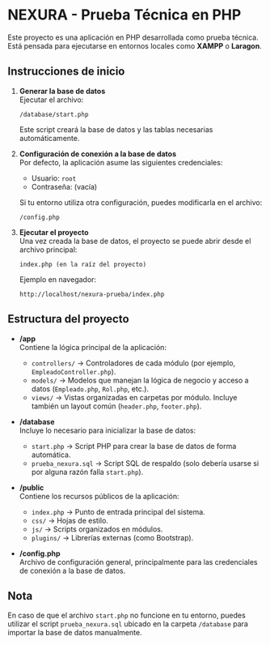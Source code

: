 # NEXURA - Prueba Técnica en PHP

Este proyecto es una aplicación en PHP desarrollada como prueba técnica. Está pensada para ejecutarse en entornos locales como **XAMPP** o **Laragon**.

## Instrucciones de inicio

1. **Generar la base de datos**  
   Ejecutar el archivo:

   ```
   /database/start.php
   ```

   Este script creará la base de datos y las tablas necesarias automáticamente.

2. **Configuración de conexión a la base de datos**  
   Por defecto, la aplicación asume las siguientes credenciales:

   - Usuario: `root`  
   - Contraseña: (vacía)

   Si tu entorno utiliza otra configuración, puedes modificarla en el archivo:

   ```
   /config.php
   ```

3. **Ejecutar el proyecto**  
   Una vez creada la base de datos, el proyecto se puede abrir desde el archivo principal:

   ```
   index.php (en la raíz del proyecto)
   ```

   Ejemplo en navegador:  
   ```
   http://localhost/nexura-prueba/index.php
   ```

## Estructura del proyecto

- **/app**  
  Contiene la lógica principal de la aplicación:
  - `controllers/` → Controladores de cada módulo (por ejemplo, `EmpleadoController.php`).
  - `models/` → Modelos que manejan la lógica de negocio y acceso a datos (`Empleado.php`, `Rol.php`, etc.).
  - `views/` → Vistas organizadas en carpetas por módulo. Incluye también un layout común (`header.php`, `footer.php`).

- **/database**  
  Incluye lo necesario para inicializar la base de datos:
  - `start.php` → Script PHP para crear la base de datos de forma automática.
  - `prueba_nexura.sql` → Script SQL de respaldo (solo debería usarse si por alguna razón falla `start.php`).

- **/public**  
  Contiene los recursos públicos de la aplicación:
  - `index.php` → Punto de entrada principal del sistema.
  - `css/` → Hojas de estilo.
  - `js/` → Scripts organizados en módulos.
  - `plugins/` → Librerías externas (como Bootstrap).

- **/config.php**  
  Archivo de configuración general, principalmente para las credenciales de conexión a la base de datos.

## Nota

En caso de que el archivo `start.php` no funcione en tu entorno, puedes utilizar el script `prueba_nexura.sql` ubicado en la carpeta `/database` para importar la base de datos manualmente.
